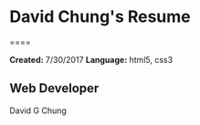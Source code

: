 # David Chung's Resume
====

**Created:** 7/30/2017 
**Language:** html5, css3

Web Developer
----------
David G Chung